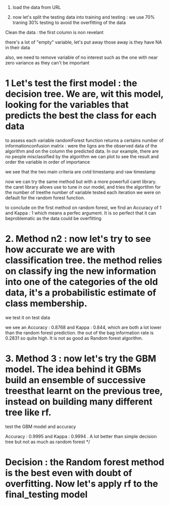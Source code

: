 
1. load the data from URL



2. now let's split the testing data into training and testing : we use 70% traning 30% testing to avoid the overfitting of the data


Clean the data : the first column is non revelant


there's a lot of "empty" variable, let's put away those away is they have NA in their data


also, we need to remove variable of no interest such as the one with near zero variance as they can't be important




# 1 Let's test the first model : the decision tree. We are, wit this model, looking for the variables that predicts the best the class for each data


to assess each variable randomForest function returns a certains number of informationconfusion matrix : were the ligns are the observed data of the algorithm and on the column the predicted data. In our example, there are no people misclassified by the algorithm we can plot to see the result and order the variable in order of importance

we see that the two main criteria are cvtd timestamp and raw timestamp



now we can try the same method but with a more powerfull caret library. the caret library allows use to tune in our model, and tries the algortihm for the number of treethe number of variable tested each iteration we were on default for the random forest function.




to conclude on the first method on random forest, we find an Accuracy of 1 and Kappa : 1 which means a perfec argument. It is so perfect that it can beproblematic as the data could be overfitting 

# 2. Method n2 : now let's try to see how accurate we are with classification tree. the method relies on classify ing the new information into one of the categories of the old data, it's a probabilistic estimate of class membership.

 we test it on test data 



 we see an  Accuracy : 0.8768   and  Kappa : 0.844, which are both a lot lower than the random forest prediction. the out of the bag information rate is 0.2831 so quite high. It is not as good as Random forest algorithm.

# 3. Method 3 : now let's try the GBM model. The idea behind it GBMs build an ensemble of successive treesthat learnt on the previous tree, instead on building many different tree like rf.



 test  the GBM model and accuracy

Accuracy : 0.9995 and  Kappa : 0.9994 . A lot better than simple decision tree but not as much as random forest */

# Decision : the Random forest method is the best even with doubt of overfitting. Now let's apply rf to the final_testing model




